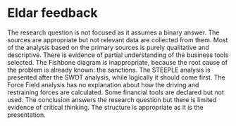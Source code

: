 # Eldar feedback

The research question is not focused as it assumes a binary answer. The sources are appropriate but not relevant data are collected from them.
Most of the analysis based on the primary sources is purely qualitative and descriptive. There is evidence of partial understanding of the business tools selected.
The Fishbone diagram is inappropriate, because the root cause of the problem is already known: the sanctions. The STEEPLE analysis is presented after the SWOT analysis, while logically it should come first.
The Force Field analysis has no explanation about how the driving and restraining forces are calculated. 
Some financial tools are declared but not used.
The conclusion answers the research question but there is limited evidence of critical thinking. The structure is appropriate as it is the presentation.

